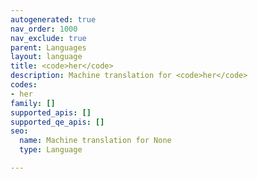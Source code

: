 ```yaml
---
autogenerated: true
nav_order: 1000
nav_exclude: true
parent: Languages
layout: language
title: <code>her</code>
description: Machine translation for <code>her</code>
codes:
- her
family: []
supported_apis: []
supported_qe_apis: []
seo:
  name: Machine translation for None
  type: Language

---
```


